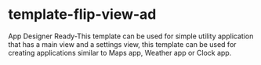 template-flip-view-ad
=====================

App Designer Ready-This template can be used for simple utility application that has a main view and a settings view, this template can be used for creating applications similar to Maps app, Weather app or Clock app.
